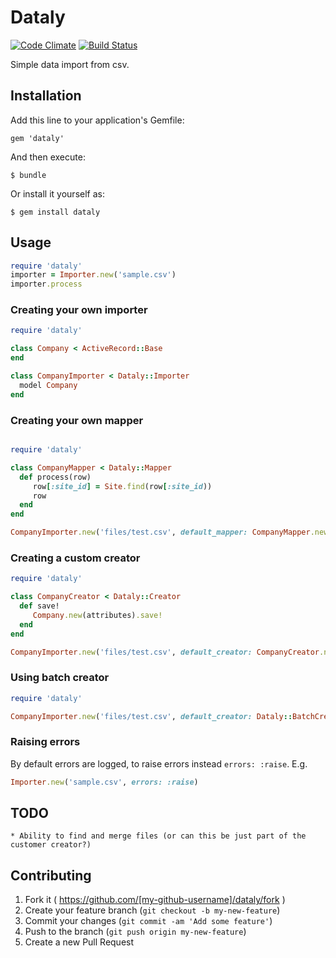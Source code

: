 # Dataly

[![Code Climate](https://codeclimate.com/github/jobready/dataly.png)](https://codeclimate.com/github/jobready/dataly)
[![Build Status](https://travis-ci.org/jobready/dataly.svg)](https://travis-ci.org/jobready/dataly)


Simple data import from csv.

## Installation

Add this line to your application's Gemfile:

    gem 'dataly'

And then execute:

    $ bundle

Or install it yourself as:

    $ gem install dataly

## Usage

```ruby
require 'dataly'
importer = Importer.new('sample.csv')
importer.process
```

### Creating your own importer

```ruby
require 'dataly'

class Company < ActiveRecord::Base
end

class CompanyImporter < Dataly::Importer
  model Company
end
```

### Creating your own mapper
```ruby

require 'dataly'

class CompanyMapper < Dataly::Mapper
  def process(row)
     row[:site_id] = Site.find(row[:site_id))
     row
  end
end

CompanyImporter.new('files/test.csv', default_mapper: CompanyMapper.new).process
```

### Creating a custom creator

```ruby
require 'dataly'

class CompanyCreator < Dataly::Creator
  def save!
     Company.new(attributes).save!
  end
end

CompanyImporter.new('files/test.csv', default_creator: CompanyCreator.new).process
```

### Using batch creator

```ruby
require 'dataly'

CompanyImporter.new('files/test.csv', default_creator: Dataly::BatchCreator.new(10)).process
```

### Raising errors

By default errors are logged, to raise errors instead `errors: :raise`.
E.g.

```ruby
Importer.new('sample.csv', errors: :raise)
``` 

## TODO

    * Ability to find and merge files (or can this be just part of the customer creator?)

## Contributing

1. Fork it ( https://github.com/[my-github-username]/dataly/fork )
2. Create your feature branch (`git checkout -b my-new-feature`)
3. Commit your changes (`git commit -am 'Add some feature'`)
4. Push to the branch (`git push origin my-new-feature`)
5. Create a new Pull Request
